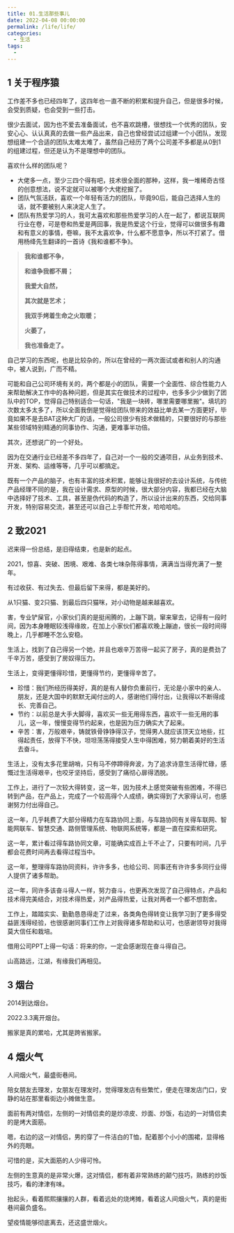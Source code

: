 ```yaml
---
title: 01.生活那些事儿
date: 2022-04-08 00:00:00
permalink: /life/life/
categories:
  - 生活
tags:
  -
---
```


## 1 关于程序猿

工作差不多也已经四年了，这四年也一直不断的积累和提升自己，但是很多时候，会受到质疑，也会受到一些打击。

很少去面试，因为也不爱去准备面试，也不喜欢跳槽，很想找一个优秀的团队，安安心心、认认真真的去做一些产品出来，自己也曾经尝试过组建一个小团队，发现想组建一个合适的团队太难太难了，虽然自己经历了两个公司差不多都是从0到1的组建过程，但还是认为不是理想中的团队。

喜欢什么样的团队呢？

- 大佬多一点，至少三四个得有吧，技术很全面的那种，这样，我一堆稀奇古怪的创意想法，说不定就可以被哪个大佬挖掘了。
- 团队气氛活跃，喜欢一个年轻有活力的团队，毕竟90后，能自己选择人生的话，就不要被别人来决定人生了。
- 团队有热爱学习的人，我可太喜欢和那些热爱学习的人在一起了，都说互联网行业在卷，可是卷和热爱是两回事，我是热爱这个行业，觉得可以做很多有趣和有意义的事情，卷嘛，我不太喜欢争，什么都不愿意争，所以不打紧了。借用杨绛先生翻译的一首诗《我和谁都不争》。

> **我和谁都不争，**
>
> **和谁争我都不屑；**
>
> **我爱大自然，**
>
> **其次就是艺术；**
>
> **我双手烤着生命之火取暖；**
>
> **火萎了，**
>
> **我也准备走了。**

自己学习的东西呢，也是比较杂的，所以在曾经的一两次面试或者和别人的沟通中，被人说到，广而不精。

可能和自己公司环境有关的，两个都是小的团队，需要一个全面性、综合性能力人来帮助解决工作中的各种问题，但是其实在做技术的过程中，也多多少少做到了团队中的TOP，觉得自己特别适合一句话，"我是一块砖，哪里需要哪里搬"。填坑的次数太多太多了，所以全面我倒是觉得给团队带来的效益比单去某一方面更好，毕竟如果不是去BAT这种大厂的话，一般公司很少有技术做精的，只要很好的与那些某些领域特别精通的同事协作、沟通，更难事半功倍。

其次，还想说广的一个好处。

因为在交通行业已经差不多四年了，自己对一个一般的交通项目，从业务到技术、开发、架构、运维等等，几乎可以都搞定。

既有一个产品的脑子，也有丰富的技术积累，能够让我很好的去设计系统，与传统产品经理不同的是，我在设计需求、原型的时候，很大部分内容，我都已经在大脑中选择好了技术、工具，甚至是伪代码的构造了，所以设计出来的东西，交给同事开发，特别容易交流，甚至还可以自己上手帮忙开发，哈哈哈哈。

## 2 致2021

迟来得一份总结，是旧得结束，也是新的起点。

2021，惊喜、突破、困境、艰难、各类七味杂陈得事情，满满当当得充满了一整年。

有过收获、有过失去、但最后留下来得，都是美好的。



从1只猫、变2只猫、到最后四只猫咪，对小动物是越来越喜欢。

害，专业铲屎官，小家伙们真的是挺闹腾的，上蹦下跳，窜来窜去，记得有一段时间，因为本身睡眠较浅得缘故，在加上小家伙们都喜欢晚上蹦迪，很长一段时间得晚上，几乎都睡不怎么安稳。

生活上，找到了自己得另一个她，并且也艰辛万苦得一起买了房子，真的是费劲了千辛万苦，感受到了房奴得压力。

生活上，变得更懂得珍惜，更懂得节约，更懂得辛苦了。

- 珍惜：我们所经历得美好，真的是有人替你负重前行，无论是小家中的亲人、朋友，还是大国中的默默无闻付出的人，感谢他们得付出，让我得以不断得成长、完善自己。
- 节约：以前总是大手大脚得，喜欢买一些无用得东西，喜欢干一些无用的事儿，这一年，慢慢变得节约起来，也是因为压力确实大了起来。
- 辛苦：害，万般艰辛，铸就铁骨铮铮得汉子，觉得男人就应该顶天立地些，扛得起责任，放得下不快，坦坦荡荡得接受人生中得困难，努力朝着美好的生活去奋斗。

生活上，没有太多花里胡哨，只有马不停蹄得奔波，为了追求诗意生活得忙碌，感慨过生活得艰辛，也咬牙坚持后，感受到了痛彻心扉得洒脱。



工作上，进行了一次较大得转变，这一年，因为技术上感觉突破有些困难，不得已转到产品，在产品上，完成了一个较高得个人成绩，确实得到了大家得认可，也感谢努力付出得自己。

这一年，几乎耗费了大部分得精力在车路协同上面，与车路协同有关得车联网、智能网联车、智慧交通、路侧管理系统、物联网系统等，都是一直在探索和研究。

这一年，累计看过得车路协同文章，可能确实成百上千不止了，只要有时间，几乎都会花费时间再去看得过程当中。

这一年，整理得车路协同资料，许许多多，也给公司、同事还有许许多多同行业得人提供了诸多帮助。

这一年，同许多该奋斗得人一样，努力奋斗，也更再次发现了自己得特点，产品和技术得完美结合，对技术得热爱，对产品得热爱，让我对两者一个都不想割舍。

工作上，踏踏实实、勤勤恳恳得走了过来，各类角色得转变让我学习到了更多得受益匪浅得经验，也很感谢同事们工作上对我得诸多帮助和认可，也感谢领导对我得莫大信任和栽培。

借用公司PPT上得一句话：将来的你，一定会感谢现在奋斗得自己。

山高路远，江湖，有缘我们再相见。

## 3 烟台

2014到达烟台。

2022.3.3离开烟台。

搬家是真的累哈，尤其是跨省搬家。

## 4 烟火气

人间烟火气，最盛街巷间。

陪女朋友去理发，女朋友在理发时，觉得理发店有些繁忙，便走在理发店门口，安静的站在那里看街边小摊做生意。

面前有两对情侣，左侧的一对情侣卖的是炒凉皮、炒面、炒饭，右边的一对情侣卖的是烤大面筋。

嗯，右边的这一对情侣，男的穿了一件洁白的T恤，配着那个小小的围裙，显得格外的亮眼。

可惜的是，买大面筋的人少得可怜。

左侧的生意真的是非常火爆，这对情侣，都有着非常熟练的颠勺技巧，熟练的炒饭技巧，看的津津有味。

抬起头，看着熙熙攘攘的人群，看着远处的烧烤摊，看着这人间烟火气，真的是街巷间最负盛名。

望疫情能够彻底离去，还这盛世烟火。
